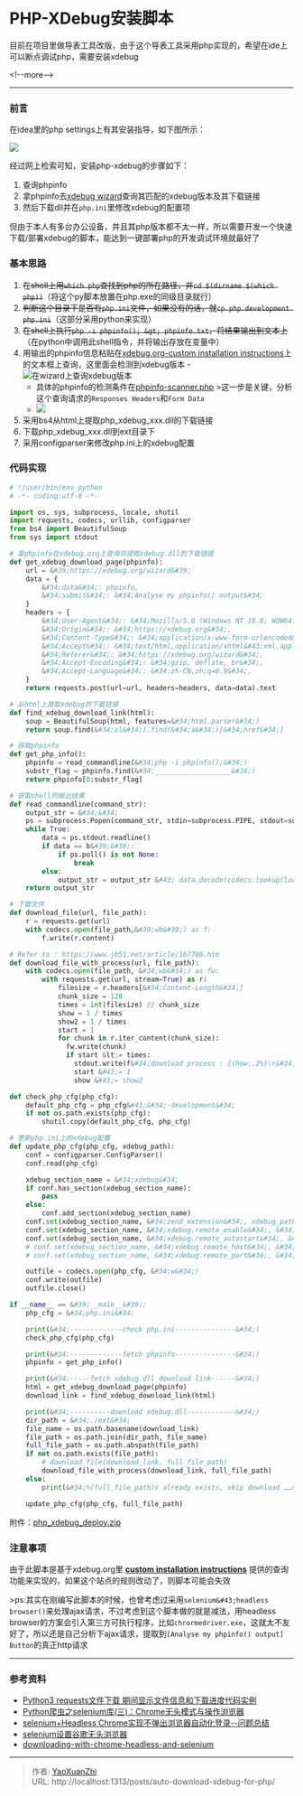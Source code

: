 # PHP-XDebug安装脚本


目前在项目里做导表工具改版，由于这个导表工具采用php实现的，希望在ide上可以断点调试php，需要安装xdebug

&lt;!--more--&gt;

---

### 前言

在idea里的php settings上有其安装指导，如下图所示：

![](/assets/2019-09-01/1567309969314.png)

经过网上检索可知，安装php-xdebug的步骤如下：
 1. 查询phpinfo
 2. 拿phpinfo去[xdebug wizard](https://xdebug.org/wizard.php)查询其匹配的xdebug版本及其下载链接
 3. 然后下载dll并在`php.ini`里修改xdebug的配置项

但由于本人有多台办公设备，并且其php版本都不太一样，所以需要开发一个快速下载/部署xdebug的脚本，能达到一键部署php的开发调试环境就最好了

### 基本思路
  1. ~~在shell上用`which php`查找到php的所在路径，并`cd $(dirname $(which php))`~~（将这个py脚本放置在php.exe的同级目录就行）
  2. ~~判断这个目录下是否有`php.ini`文件，如果没有的话，就`cp php.development php.ini`~~（这部分采用python来实现）
  3. ~~在shell上执行`php -i phpinfo(); &gt; phpinfo.txt`，将结果输出到文本上~~（在python中调用此shell指令，并将输出存放在变量中）
  4. 用输出的phpinfo信息粘贴在[xdebug.org-custom installation instructions](https://xdebug.org/wizard.php)上的文本框上查询，这里面会检测到xdebug版本
    - ![在wizard上查询xdebug版本](/assets/2019-09-01/1567312543380.png)
      - 具体的phpinfo的检测条件在[phpinfo-scanner.php](https://github.com/derickr/xdebug.org/blob/master/html/include/phpinfo-scanner.php)
        &gt;这一步是关键，分析这个查询请求的`Responses Headers`和`Form Data`
      - ![](/assets/2019-09-01/1567314064999.png)
  5. 采用bs4从html上提取php_xdebug_xxx.dll的下载链接
  6. 下载php_xdebug_xxx.dll到ext目录下
  7. 采用configparser来修改php.ini上的xdebug配置

### 代码实现

```py
# !/user/bin/env python
# -*- coding:utf-8 -*- 

import os, sys, subprocess, locale, shutil
import requests, codecs, urllib, configparser
from bs4 import BeautifulSoup
from sys import stdout

# 拿phpinfo在xdebug.org上查询并提取xdebug.dll的下载链接
def get_xdebug_download_page(phpinfo):
    url = &#39;https://xdebug.org/wizard&#39;
    data = {
        &#34;data&#34;: phpinfo,
        &#34;submit&#34;: &#34;Analyse my phpinfo() output&#34;
    }
    headers = {
        &#34;User-Agent&#34;: &#34;Mozilla/5.0 (Windows NT 10.0; WOW64) AppleWebKit/537.36 (KHTML, like Gecko) Chrome/74.0.3729.169 Safari/537.36&#34;,
        &#34;Origin&#34;: &#34;https://xdebug.org&#34;,
        &#34;Content-Type&#34;: &#34;application/x-www-form-urlencoded&#34;,
        &#34;Accept&#34;: &#34;text/html,application/xhtml&#43;xml,application/xml;q=0.9,image/webp,image/apng,*/*;q=0.8,application/signed-exchange;v=b3&#34;,
        &#34;Referer&#34;: &#34;https://xdebug.org/wizard&#34;,
        &#34;Accept-Encoding&#34;: &#34;gzip, deflate, br&#34;,
        &#34;Accept-Language&#34;: &#34;zh-CN,zh;q=0.9&#34;,
    }
    return requests.post(url=url, headers=headers, data=data).text

# 从html上提取xdebug的下载链接
def find_xdebug_download_link(html):
    soup = BeautifulSoup(html, features=&#34;html.parser&#34;)
    return soup.find(&#34;ol&#34;).find(&#34;a&#34;)[&#34;href&#34;]

# 获取phpinfo
def get_php_info():
    phpinfo = read_commandline(&#34;php -i phpinfo();&#34;)
    substr_flag = phpinfo.find(&#34;___________________&#34;)
    return phpinfo[0:substr_flag]

# 获取shell的输出结果
def read_commandline(command_str):
    output_str = &#34;&#34;
    ps = subprocess.Popen(command_str, stdin=subprocess.PIPE, stdout=subprocess.PIPE, shell=True)
    while True:
        data = ps.stdout.readline()
        if data == b&#39;&#39;:
            if ps.poll() is not None:
                break
        else:
            output_str = output_str &#43; data.decode(codecs.lookup(locale.getpreferredencoding()).name)
    return output_str

# 下载文件
def download_file(url, file_path):
    r = requests.get(url)
    with codecs.open(file_path,&#39;wb&#39;) as f:
        f.write(r.content)

# Refer to : https://www.jb51.net/article/167786.htm
def download_file_with_process(url, file_path):
    with codecs.open(file_path, &#34;wb&#34;) as fw:
        with requests.get(url, stream=True) as r:
            filesize = r.headers[&#34;Content-Length&#34;]
            chunk_size = 128
            times = int(filesize) // chunk_size
            show = 1 / times
            show2 = 1 / times
            start = 1
            for chunk in r.iter_content(chunk_size):
              fw.write(chunk)
              if start &lt;= times:
                stdout.write(f&#34;download process : {show:.2%}\r&#34;)
                start &#43;= 1
                show &#43;= show2

def check_php_cfg(php_cfg):
    default_php_cfg = php_cfg&#43;&#34;-development&#34;
    if not os.path.exists(php_cfg):
        shutil.copy(default_php_cfg, php_cfg)

# 更新php.ini上的xdebug配置
def update_php_cfg(php_cfg, xdebug_path):
    conf = configparser.ConfigParser()
    conf.read(php_cfg)

    xdebug_section_name = &#34;xdebug&#34;
    if conf.has_section(xdebug_section_name):
        pass
    else:
        conf.add_section(xdebug_section_name)
    conf.set(xdebug_section_name, &#34;zend_extension&#34;, xdebug_path)
    conf.set(xdebug_section_name, &#34;xdebug.remote_enable&#34;, &#34;1&#34;)
    conf.set(xdebug_section_name, &#34;xdebug.remote_autostart&#34;, &#34;1&#34;)
    # conf.set(xdebug_section_name, &#34;xdebug.remote_host&#34;, &#34;10.0.2.2&#34;)
    # conf.set(xdebug_section_name, &#34;xdebug.remote_port&#34;, &#34;9000&#34;)

    outfile = codecs.open(php_cfg, &#34;w&#34;)
    conf.write(outfile)
    outfile.close()

if __name__ == &#39;__main__&#39;:
    php_cfg = &#34;php.ini&#34;

    print(&#34;-------------check php.ini---------------&#34;)
    check_php_cfg(php_cfg)

    print(&#34;-------------fetch phpinfo---------------&#34;)
    phpinfo = get_php_info()

    print(&#34;-----fetch xdebug.dll download link------&#34;)
    html = get_xdebug_download_page(phpinfo)
    download_link = find_xdebug_download_link(html)

    print(&#34;----------download xdebug.dll------------&#34;)
    dir_path = &#34;./ext&#34;
    file_name = os.path.basename(download_link) 
    file_path = os.path.join(dir_path, file_name)
    full_file_path = os.path.abspath(file_path)
    if not os.path.exists(file_path):
        # download_file(download_link, full_file_path)
        download_file_with_process(download_link, full_file_path)
    else:
        print(&#34;%(full_file_path)s already exists, skip download ……&#34; % {&#39;full_file_path&#39; : full_file_path})

    update_php_cfg(php_cfg, full_file_path)
```

附件：[php_xdebug_deploy.zip](/assets/2019-09-01/php_xdebug_deploy.zip)

### 注意事项
由于此脚本是基于xdebug.org里 **[custom installation instructions](https://xdebug.org/wizard.php)** 提供的查询功能来实现的，如果这个站点的规则改动了，则脚本可能会失效

&gt;ps:其实在刚编写此脚本的时候，也曾考虑过采用`selenium&#43;headless browser()`来处理ajax请求，不过考虑到这个脚本做的就是减法，用headless browser的方案会引入第三方可执行程序，比如`chrormedriver.exe`，这就太不友好了，所以还是自己分析下ajax请求，提取到`[Analyse my phpinfo() output] Button`的真正http请求

---

### 参考资料
 - [Python3 requests文件下载 期间显示文件信息和下载进度代码实例](https://www.jb51.net/article/167786.htm)
 - [Python爬虫之selenium库(三)：Chrome无头模式与操作浏览器](https://blog.csdn.net/bqw18744018044/article/details/81351137)
 - [selenium&#43;Headless Chrome实现不弹出浏览器自动化登录--问题总结](https://blog.csdn.net/qq_26803795/article/details/82467037)
 - [selenium设置谷歌无头浏览器](https://blog.csdn.net/jjjndk1314/article/details/80540204)
 - [downloading-with-chrome-headless-and-selenium](https://stackoverflow.com/questions/45631715/downloading-with-chrome-headless-and-selenium)

---

> 作者: [YaoXuanZhi](https://github.com/YaoXuanZhi)  
> URL: http://localhost:1313/posts/auto-download-xdebug-for-php/  

